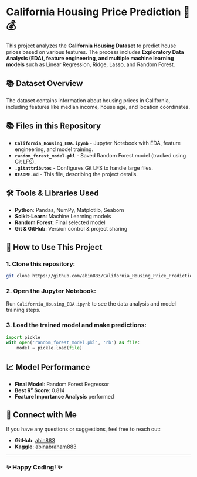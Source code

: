 # California Housing Price Prediction 🏡💰

This project analyzes the **California Housing Dataset** to predict house prices based on various features. The process includes **Exploratory Data Analysis (EDA), feature engineering, and multiple machine learning models** such as Linear Regression, Ridge, Lasso, and Random Forest.

## 📚 Dataset Overview
The dataset contains information about housing prices in California, including features like median income, house age, and location coordinates.

## 📚 Files in this Repository
- **`California_Housing_EDA.ipynb`** - Jupyter Notebook with EDA, feature engineering, and model training.
- **`random_forest_model.pkl`** - Saved Random Forest model (tracked using Git LFS).
- **`.gitattributes`** - Configures Git LFS to handle large files.
- **`README.md`** - This file, describing the project details.

## 🛠️ Tools & Libraries Used
- **Python**: Pandas, NumPy, Matplotlib, Seaborn
- **Scikit-Learn**: Machine Learning models
- **Random Forest**: Final selected model
- **Git & GitHub**: Version control & project sharing

## 🚀 How to Use This Project
### 1. Clone this repository:
```bash
git clone https://github.com/abin883/California_Housing_Price_Prediction.git
```
### 2. Open the Jupyter Notebook:
Run `California_Housing_EDA.ipynb` to see the data analysis and model training steps.

### 3. Load the trained model and make predictions:
```python
import pickle
with open('random_forest_model.pkl', 'rb') as file:
    model = pickle.load(file)
```

## 📈 Model Performance
- **Final Model**: Random Forest Regressor
- **Best R² Score**: 0.814
- **Feature Importance Analysis** performed

## 👥 Connect with Me
If you have any questions or suggestions, feel free to reach out:
- **GitHub**: [abin883](https://github.com/abin883)
- **Kaggle**: [abinabraham883](https://www.kaggle.com/abinabraham883)

---
### ✨ Happy Coding! ✨

